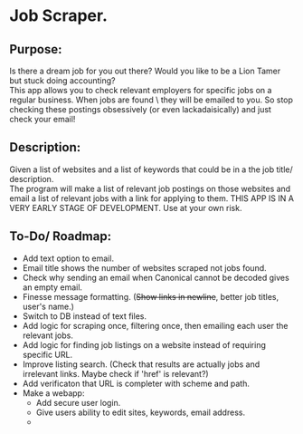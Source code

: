 # Job Scraper.

## Purpose:
Is there a dream job for you out there? Would you like to be a Lion Tamer but stuck doing accounting?  
This app allows you to check relevant employers for specific jobs on a regular business. When jobs are found \ 
they will be emailed to you. So stop checking these postings obsessively (or even lackadaisically) and just \
check your email!

## Description:
Given a list of websites and a list of keywords that could be in a the job title/ description. \
The program will make a list of relevant job postings on those websites and email a list of 
relevant jobs with a link for applying to them.
THIS APP IS IN A VERY EARLY STAGE OF DEVELOPMENT. Use at your own risk.


## To-Do/ Roadmap:
* Add text option to email.
* Email title shows the number of websites scraped not jobs found.
* Check why sending an email when Canonical cannot be decoded gives an empty email. 
* Finesse message formatting. (~~Show links in newline~~, better job titles, user's name.)
* Switch to DB instead of text files.
* Add logic for scraping once, filtering once, then emailing each user the relevant jobs.
* Add logic for finding job listings on a website instead of requiring specific URL.
* Improve listing search. (Check that results are actually jobs and irrelevant links. Maybe check if 'href' is relevant?)
* Add verificaton that URL is completer with scheme and path.
* Make a webapp:
    * Add secure user login.
    * Give users ability to edit sites, keywords, email address.
    * 
  